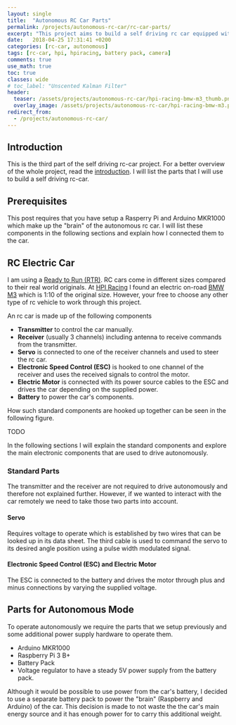 ```yaml
---
layout: single
title:  "Autonomous RC Car Parts"
permalink: /projects/autonomous-rc-car/rc-car-parts/
excerpt: "This project aims to build a self driving rc car equipped with a Raspberry Pi 3 B+ running ROS and an Arduino MKR1000 to control the motor and the servo for steering."
date:   2018-04-25 17:31:41 +0200
categories: [rc-car, autonomous]
tags: [rc-car, hpi, hpiracing, battery pack, camera]
comments: true
use_math: true
toc: true
classes: wide
# toc_label: "Unscented Kalman Filter"
header:
  teaser: /assets/projects/autonomous-rc-car/hpi-racing-bmw-m3_thumb.png
  overlay_image: /assets/projects/autonomous-rc-car/hpi-racing-bmw-m3.png
redirect_from:
  - /projects/autonomous-rc-car/
---
```



## Introduction

This is the third part of the self driving rc-car project. For a better overview of
the whole project, read the [introduction](/projects/autonomous-rc-car/).
I will list the parts that I will use to build a self driving rc-car.

## Prerequisites

This post requires that you have setup a Rasperry Pi and Arduino MKR1000 which make up the "brain" of
the autonomous rc car. I will list these components in the following sections and explain how I connected them to the car.

## RC Electric Car

I am using a [Ready to Run (RTR)](https://en.wikipedia.org/wiki/Radio-controlled_car).
RC cars come in different sizes compared to their real world originals.
At [HPI Racing](https://www.hpiracing.com) I found an electric on-road [BMW M3](https://www.hpiracing.com/en/kit/114343) which is 1:10 of the original size.
However, your free to choose any other type of rc vehicle to work through this project.


An rc car is made up of the following components

- **Transmitter** to control the car manually.
- **Receiver** (usually 3 channels) including antenna to receive commands from the transmitter.
- **Servo** is connected to one of the receiver channels and used to steer the rc car.
- **Electronic Speed Control (ESC)** is hooked to one channel of the receiver and uses the received signals to control the motor.
- **Electric Motor** is connected with its power source cables to the ESC and drives the car depending on the supplied power.
- **Battery** to power the car's components.

How such standard components are hooked up together can be seen in the following figure.

TODO

In the following sections I will explain the standard components and explore the main electronic components that are used to drive autonomously.

### Standard Parts

The transmitter and the receiver are not required to drive autonomously and therefore not explained further.
However, if we wanted to interact with the car remotely we need to take those two parts into account.

#### Servo

Requires voltage to operate which is established by two wires that can be looked up in its data sheet.
The third cable is used to command the servo to its desired angle position using a pulse width modulated signal.

#### Electronic Speed Control (ESC) and Electric Motor

The ESC is connected to the battery and drives the motor through plus and minus connections by varying the supplied voltage.

## Parts for Autonomous Mode

To operate autonomously we require the parts that we setup previously and some additional power supply hardware to operate them.

- Arduino MKR1000
- Raspberry Pi 3 B+
- Battery Pack
- Voltage regulator to have a steady 5V power supply from the battery pack.

Although it would be possible to use power from the car's battery, I decided to use a separate battery pack to power the "brain"
(Raspberry and Arduino) of the car. This decision is made to not waste the the car's main energy source and it has enough power
for to carry this additional weight.
